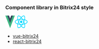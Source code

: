 ### Component library in Bitrix24 style

<img src="docs/public/vue.svg" alt="vue" width="30" height="40"/><img src="docs/public/react.svg" alt="react" width="40" height="40"/>

- [vue-bitrix24](vue/README.md)
- [react-bitrix24](react/README.md)
